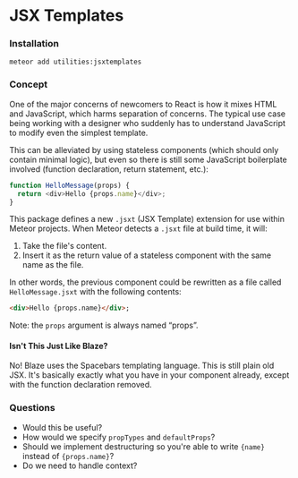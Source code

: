 # JSX Templates

### Installation

`meteor add utilities:jsxtemplates`

### Concept

One of the major concerns of newcomers to React is how it mixes HTML and JavaScript, which harms separation of concerns. The typical use case being working with a designer who suddenly has to understand JavaScript to modify even the simplest template. 

This can be alleviated by using stateless components (which should only contain minimal logic), but even so there is still some JavaScript boilerplate involved (function declaration, return statement, etc.):

```js
function HelloMessage(props) {
  return <div>Hello {props.name}</div>;
}
```

This package defines a new `.jsxt` (JSX Template) extension for use within Meteor projects. When Meteor detects a `.jsxt` file at build time, it will:

1. Take the file's content.
2. Insert it as the return value of a stateless component with the same name as the file.

In other words, the previous component could be rewritten as a file called `HelloMessage.jsxt` with the following contents: 

```html
<div>Hello {props.name}</div>;
```

Note: the `props` argument is always named “props”.

#### Isn't This Just Like Blaze?

No! Blaze uses the Spacebars templating language. This is still plain old JSX. It's basically exactly what you have in your component already, except with the function declaration removed. 

### Questions

- Would this be useful?
- How would we specify `propTypes` and `defaultProps`?
- Should we implement destructuring so you're able to write `{name}` instead of `{props.name}`?
- Do we need to handle context?
